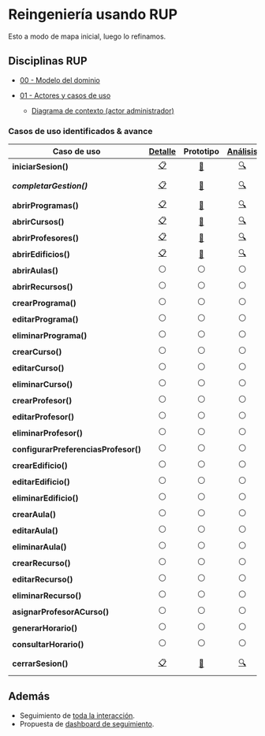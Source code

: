 # Reingeniería usando RUP

Esto a modo de mapa inicial, luego lo refinamos.

## Disciplinas RUP

- [00 - Modelo del dominio](/RUP/00-casos-uso/00-modelo-del-dominio/modelo-dominio.md#diagrama)

- [01 - Actores y casos de uso](/RUP/00-casos-uso/01-actores-casos-uso/actores-casos-uso.md#diagrama)

  - [Diagrama de contexto (actor administrador)](/RUP/00-casos-uso/01-actores-casos-uso/diagrama-contexto-administrador.md#diagrama)

### Casos de uso identificados & avance

<!-- 
Emojis para fases futuras:
- 🏗️ Diseño: Arquitectura/estructura
- 💻 Desarrollo: Programación/implementación  
- 🧪 Pruebas: Testing/validación
-->

<div align=center>

|Caso de uso|[Detalle](/RUP/00-casos-uso/02-detalle/)|Prototipo|[Análisis](/RUP/01-analisis/casos-uso/)|Diseño|Desarrollo|Pruebas|Comentario|
|-|:-:|:-:|:-:|:-:|:-:|:-:|-|
|**iniciarSesion()** |[📋](/RUP/00-casos-uso/02-detalle/iniciarSesion/README.md#diagrama-de-especificación)|[🎨](/RUP/00-casos-uso/02-detalle/iniciarSesion/README.md#wireframes)|[🔍](/RUP/01-analisis/casos-uso/iniciarSesion/README.md)|⚪|⚪|⚪|
|***completarGestion()***   |[📋](/RUP/00-casos-uso/02-detalle/completarGestion/README.md#diagrama-de-especificación)|[🎨](/RUP/00-casos-uso/02-detalle/completarGestion/README.md#wireframes)|[🔍](/RUP/01-analisis/casos-uso/completarGestion/README.md)|⚪|⚪|⚪|*Nomenclatura actualizada*
|**abrirProgramas()**|[📋](/RUP/00-casos-uso/02-detalle/abrirProgramas/README.md#diagrama-de-especificación)|[🎨](/RUP/00-casos-uso/02-detalle/abrirProgramas/README.md#wireframes)|[🔍](/RUP/01-analisis/casos-uso/abrirProgramas/README.md)|⚪|⚪|⚪|
|**abrirCursos()**|[📋](/RUP/00-casos-uso/02-detalle/abrirCursos/README.md#diagrama-de-especificación)|[🎨](/RUP/00-casos-uso/02-detalle/abrirCursos/README.md#wireframes)|[🔍](/RUP/01-analisis/casos-uso/abrirCursos/README.md)|⚪|⚪|⚪|
|**abrirProfesores()**|[📋](/RUP/00-casos-uso/02-detalle/abrirProfesores/README.md#diagrama-de-especificación)|[🎨](/RUP/00-casos-uso/02-detalle/abrirProfesores/README.md#wireframes)|[🔍](/RUP/01-analisis/casos-uso/abrirProfesores/README.md)|⚪|⚪|⚪|
|**abrirEdificios()**|[📋](/RUP/00-casos-uso/02-detalle/abrirEdificios/README.md#diagrama-de-especificación)|[🎨](/RUP/00-casos-uso/02-detalle/abrirEdificios/README.md#wireframes)|[🔍](/RUP/01-analisis/casos-uso/abrirEdificios/README.md)|⚪|⚪|⚪|
|**abrirAulas()**|⚪|⚪|⚪|⚪|⚪|⚪|
|**abrirRecursos()**|⚪|⚪|⚪|⚪|⚪|⚪|
|**crearPrograma()**|⚪|⚪|⚪|⚪|⚪|⚪|
|**editarPrograma()**|⚪|⚪|⚪|⚪|⚪|⚪|
|**eliminarPrograma()**|⚪|⚪|⚪|⚪|⚪|⚪|
|**crearCurso()**|⚪|⚪|⚪|⚪|⚪|⚪|
|**editarCurso()**|⚪|⚪|⚪|⚪|⚪|⚪|
|**eliminarCurso()**|⚪|⚪|⚪|⚪|⚪|⚪|
|**crearProfesor()**|⚪|⚪|⚪|⚪|⚪|⚪|
|**editarProfesor()**|⚪|⚪|⚪|⚪|⚪|⚪|
|**eliminarProfesor()**|⚪|⚪|⚪|⚪|⚪|⚪|
|**configurarPreferenciasProfesor()**|⚪|⚪|⚪|⚪|⚪|⚪|
|**crearEdificio()**|⚪|⚪|⚪|⚪|⚪|⚪|
|**editarEdificio()**|⚪|⚪|⚪|⚪|⚪|⚪|
|**eliminarEdificio()**|⚪|⚪|⚪|⚪|⚪|⚪|
|**crearAula()**|⚪|⚪|⚪|⚪|⚪|⚪|
|**editarAula()**|⚪|⚪|⚪|⚪|⚪|⚪|
|**eliminarAula()**|⚪|⚪|⚪|⚪|⚪|⚪|
|**crearRecurso()**|⚪|⚪|⚪|⚪|⚪|⚪|
|**editarRecurso()**|⚪|⚪|⚪|⚪|⚪|⚪|
|**eliminarRecurso()**|⚪|⚪|⚪|⚪|⚪|⚪|
|**asignarProfesorACurso()**|⚪|⚪|⚪|⚪|⚪|⚪|
|**generarHorario()**|⚪|⚪|⚪|⚪|⚪|⚪|
|**consultarHorario()**|⚪|⚪|⚪|⚪|⚪|⚪|
|**cerrarSesion()**|[📋](/RUP/00-casos-uso/02-detalle/cerrarSesion/README.md#diagrama-de-especificación)|[🎨](/RUP/00-casos-uso/02-detalle/cerrarSesion/README.md#wireframes)|[🔍](/RUP/01-analisis/casos-uso/cerrarSesion/README.md)|⚪|⚪|⚪|*Nomenclatura corregida*

</div>

## Además

- Seguimiento de [toda la interacción](../conversation-log.md).
- Propuesta de [dashboard de seguimiento](99-seguimiento/README.md).
